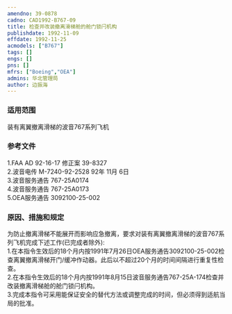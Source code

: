 ```yaml
---
amendno: 39-0878  
cadno: CAD1992-B767-09  
title: 检查并改装撤离滑梯舱的舱门锁闩机构  
publishdate: 1992-11-09  
effdate: 1992-11-25  
acmodels: ["B767"]  
tags: []  
engs: []  
pns: []  
mfrs: ["Boeing","OEA"]  
admins: 华北管理局  
author: 边振海  
---
```

  
### 适用范围  
装有离翼撤离滑梯的波音767系列飞机  
  
<!--more-->  
### 参考文件  
  1.FAA  AD 92-16-17  修正案 39-8327  
  2.波音电传 M-7240-92-2528 92年 11月 6日  
  3.波音服务通告 767-25A0174  
  4.波音服务通告 767-25A0173  
  5.OEA服务通告 3092100-25-002  
  
### 原因、措施和规定  

  为防止撤离滑梯不能展开而影响应急撤离，要求对装有离翼撤离滑梯的波音767系列飞机完成下述工作(已完成者除外):  
  1.在本指令生效后的18个月内按1991年7月26日OEA服务通告3092100-25-002检查离翼撤离滑梯开门/缓冲作动器。此后以不超过20个月的时间间隔进行重复性检查。  
  2.在本指令生效后的18个月内按1991年8月15日波音服务通告767-25A-174检查并改装撤离滑梯舱的舱门锁闩机构。  
  3.完成本指令可采用能保证安全的替代方法或调整完成的时间，但必须得到适航当局的批准。  
  
